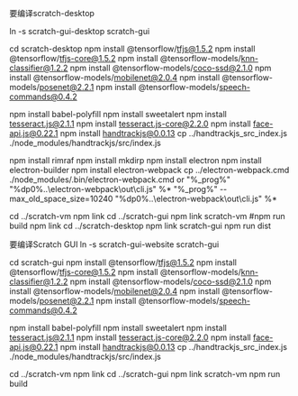 要编译scratch-desktop

ln -s scratch-gui-desktop scratch-gui

cd scratch-desktop
npm install @tensorflow/tfjs@1.5.2
npm install @tensorflow/tfjs-core@1.5.2
npm install @tensorflow-models/knn-classifier@1.2.2
npm install @tensorflow-models/coco-ssd@2.1.0
npm install @tensorflow-models/mobilenet@2.0.4
npm install @tensorflow-models/posenet@2.2.1
npm install @tensorflow-models/speech-commands@0.4.2

npm install babel-polyfill
npm install sweetalert
npm install tesseract.js@2.1.1
npm install tesseract.js-core@2.2.0
npm install face-api.js@0.22.1
npm install handtrackjs@0.0.13
cp ../handtrackjs_src_index.js ./node_modules/handtrackjs/src/index.js

npm install rimraf
npm install mkdirp
npm install electron
npm install electron-builder
npm install electron-webpack
cp ../electron-webpack.cmd ./node_modules/.bin/electron-webpack.cmd
or
"%_prog%" "%dp0%\..\electron-webpack\out\cli.js" %*
"%_prog%" --max_old_space_size=10240 "%dp0%\..\electron-webpack\out\cli.js" %*

cd ../scratch-vm
npm link
cd ../scratch-gui
npm link scratch-vm
#npm run build
npm link
cd ../scratch-desktop
npm link scratch-gui
npm run dist


要编译Scratch GUI
ln -s scratch-gui-website scratch-gui

cd scratch-gui
npm install @tensorflow/tfjs@1.5.2
npm install @tensorflow/tfjs-core@1.5.2
npm install @tensorflow-models/knn-classifier@1.2.2
npm install @tensorflow-models/coco-ssd@2.1.0
npm install @tensorflow-models/mobilenet@2.0.4
npm install @tensorflow-models/posenet@2.2.1
npm install @tensorflow-models/speech-commands@0.4.2

npm install babel-polyfill
npm install sweetalert
npm install tesseract.js@2.1.1
npm install tesseract.js-core@2.2.0
npm install face-api.js@0.22.1
npm install handtrackjs@0.0.13
cp ../handtrackjs_src_index.js ./node_modules/handtrackjs/src/index.js

cd ../scratch-vm
npm link
cd ../scratch-gui
npm link scratch-vm
npm run build
